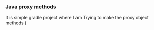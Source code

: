 ### Java proxy methods 

It is simple gradle project where I am Trying to make the proxy object methods )
